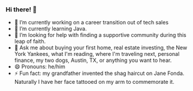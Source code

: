 ### Hi there! 👋


- 🔭 I’m currently working on a career transition out of tech sales
- 🌱 I’m currently learning Java.
- 🤔 I’m looking for help with finding a supportive community during this leap of faith. 
- 💬 Ask me about buying your first home, real estate investing, the New York Yankees, what I'm reading, where I'm traveling next, personal finance, my two dogs, Austin, TX, or anything you want to hear.
- 😄 Pronouns: he/him
- ⚡ Fun fact: my grandfather invented the shag haircut on Jane Fonda. Naturally I have her face tattooed on my arm to commemorate it.
